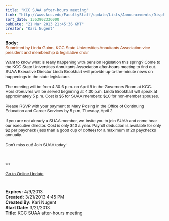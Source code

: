 ```yaml
---
title: "KCC SUAA after-hours meeting"
link: "http://www.kcc.edu/FacultyStaff/update/Lists/Announcements/DispForm.aspx?ID=1034"
sort_date: 1363902336000
pubDate: "21 Mar 2013 21:45:36 GMT"
creator: "Kari Nugent"
---
```


<div><b>Body:</b> <div class="ExternalClass416E38A2BD73474CAD5267349D39EB7B">
<div>
<p style="margin:0in 0in 12pt" class="MsoNormal"><span style="font-family:'Arial','sans-serif';font-size:10pt"><font color="#993300">Submitted by Linda Guinn, KCC State Universities Annuitants Association vice president and membership &amp; legislative chair</font></span></p>
<p style="margin:0in 0in 0pt" class="MsoNormal"><span style="font-family:'Arial','sans-serif';font-size:10pt">Want to know what is really happening with pension legislation this spring? Come to the <font color="#000000">KCC State Universities Annuitants Association after-hours meeting </font>to find out. SUAA Executive Director Linda Brookhart will provide up-to-the-minute news on happenings in the state legislature. </span></p>
<p style="margin:0in 0in 0pt" class="MsoNormal"><span style="font-family:'Arial','sans-serif';font-size:10pt"></span> </p>
<p style="margin:0in 0in 0pt" class="MsoNormal"><span style="font-family:'Arial','sans-serif';font-size:10pt">The meeting will be from 4:30-6 p.m. on April 9 in the Governors Room at KCC. Hors d'oeuvres will be served beginning at 4:30 p.m. </span><span style="font-family:'Arial','sans-serif';font-size:10pt">Linda Brookhart will speak at approximately 5 p.m. Cost is $5 for SUAA members; $10 for non-member spouses.</span></p>
<p style="margin:0in 0in 0pt" class="MsoNormal"><span style="font-family:'Arial','sans-serif';font-size:10pt"></span> </p>
<p style="margin:0in 0in 0pt" class="MsoNormal"><span style="font-family:'Arial','sans-serif';font-size:10pt">Please RSVP with your payment to Mary Posing in the Office of Continuing Education and Career Services by 5 p.m, Tuesday, April 2.</span></p>
<p style="margin:0in 0in 0pt" class="MsoNormal"><span style="font-family:'Arial','sans-serif';font-size:10pt"></span> </p>
<p style="margin:0in 0in 0pt" class="MsoNormal"><span style="font-family:'Arial','sans-serif';font-size:10pt">If you are not already a SUAA member, we invite you to join SUAA and come hear our executive director. Cost is only $40 a year. Payroll deduction is available for only $2 per paycheck (less than a good cup of coffee) for a maximum of 20 paychecks annually. </span></p>
<p style="margin:0in 0in 0pt" class="MsoNormal"><span style="font-family:'Arial','sans-serif';font-size:10pt"></span> </p>
<p style="margin:0in 0in 0pt" class="MsoNormal"><span style="font-family:'Arial','sans-serif';font-size:10pt">Don’t miss out! Join SUAA today!</span></p>
<p style="margin:0in 0in 0pt" class="MsoNormal"><span style="font-family:'Arial','sans-serif';font-size:10pt"></span> </p>
<p style="margin:0in 0in 0pt" class="MsoNormal"><span style="font-family:'Arial','sans-serif';font-size:10pt"></span> </p><span style="font-family:'Arial','sans-serif';font-size:10pt">
<p class="ExternalClass6A2438FD4D1B458BBEA2C35E70F2E4FF"><font size="2">***</font></p>
<p class="ExternalClass6A2438FD4D1B458BBEA2C35E70F2E4FF"><a href="/FacultyStaff/update/Pages/dailyupdate.aspx">Go to Online Update</a></p>
<p class="ExternalClass6A2438FD4D1B458BBEA2C35E70F2E4FF"> </p></span></div></div></div>
<div><b>Expires:</b> 4/9/2013</div>
<div><b>Created:</b> 3/21/2013 4:45 PM</div>
<div><b>Created By:</b> Kari Nugent</div>
<div><b>Start Date:</b> 3/21/2013</div>
<div><b>Title:</b> KCC SUAA after-hours meeting</div>
